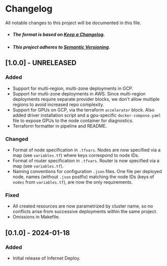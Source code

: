 # Changelog

All notable changes to this project will be documented in this file.

- ##### The format is based on [Keep a Changelog](https://keepachangelog.com/en/1.0.0/).
- ##### This project adheres to [Semantic Versioning](https://semver.org/spec/v2.0.0.html).

## [1.0.0] - UNRELEASED

### Added
- Support for multi-region, multi-zone deployments in GCP.
- Support for multi-zone deployments in AWS. Since multi-region deployments require
separate provider blocks, we don't allow multiple regions to avoid increased repo complexity.
- Support for GPUs on GCP, via the terraform `accelerator` block. Also added driver installation script
and a gpu-specific `docker-compose.yaml` file to expose GPUs to the node container for diagnostics.
- Terraform formatter in pipeline and README.

### Changed
- Format of node specification in `.tfvars`. Nodes are now specified via a map (see `variables.tf`) where keys correspond to node IDs.
- Format of router specification in `.tfvars`. Router is now specified via a map (see `variables.tf`).
- Naming conventions for configuration `.json` files. One file per deployed node, names (without `.json` postfix) matching the node IDs (keys of `nodes` from `variables.tf`), are now the only requirements.

### Fixed
- All created resources are now parametrized by cluster name, so no conflicts arise from successive deployments within the same project.
- Omissions in Makefile.

## [0.1.0] - 2024-01-18

### Added
- Initial release of Infernet Deploy.
